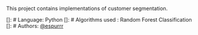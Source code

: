 This project contains implementations of customer segmentation.

[]: # Language: Python
[]: # Algorithms used : Random Forest Classification
[]: # Authors: 
[@espurrr](https://github.com/espurrr)
